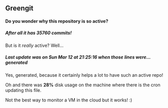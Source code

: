 ## Greengit

#### Do you wonder why this repository is so active?

##### After all it has 35760 commits!

But is it *really* active? Well...

##### Last update was on Sun Mar 12 at 21:25:16 when those lines were... generated

Yes, generated, because it certainly helps a lot to have such an active repo!

Oh and there was **28%** disk usage on the machine
where there is the cron updating this file.

Not the best way to monitor a VM in the cloud but it works! :)

